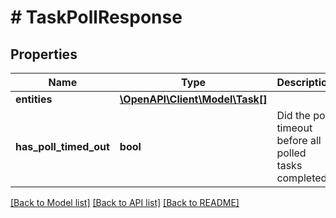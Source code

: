 # # TaskPollResponse

## Properties

Name | Type | Description | Notes
------------ | ------------- | ------------- | -------------
**entities** | [**\OpenAPI\Client\Model\Task[]**](Task.md) |  | [optional]
**has_poll_timed_out** | **bool** | Did the poll timeout before all polled tasks completed | [optional]

[[Back to Model list]](../../README.md#models) [[Back to API list]](../../README.md#endpoints) [[Back to README]](../../README.md)
